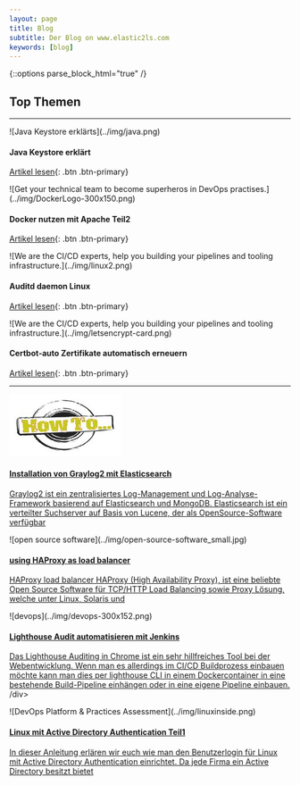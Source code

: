 ```yaml
---
layout: page
title: Blog
subtitle: Der Blog on www.elastic2ls.com
keywords: [blog]
---
```

{::options parse_block_html="true" /}
<div class="content">

<div class="container">

<div class="slider">

## Top Themen

___

<div id="carousel-top" class="carousel" data-interval="5000" data-ride="carousel">

<div class="carousel-inner">

<div class="item active">![Java Keystore erklärts](../img/java.png)

#### Java Keystore erklärt

[Artikel lesen](java-keytool-keystore-befehle){: .btn .btn-primary}
</div>

<div class="item">![Get your technical team to become superheros in DevOps practises.](../img/DockerLogo-300x150.png)

#### Docker nutzen mit Apache Teil2

[Artikel lesen](docker-apache-2){: .btn .btn-primary}
</div>

<div class="item">![We are the CI/CD experts, help you building your pipelines and tooling infrastructure.](../img/linux2.png)

#### Auditd daemon Linux

[Artikel lesen](auditd-daemon){: .btn .btn-primary}
</div>

<div class="item">![We are the CI/CD experts, help you building your pipelines and tooling infrastructure.](../img/letsencrypt-card.png)

#### Certbot-auto Zertifikate automatisch erneuern

[Artikel lesen](certbot-auto-zertifikat-automatisch-erneuern){: .btn .btn-primary}
</div>

</div>

</div>

___

</div>

<div class="content">

<div class="grid-content">

<div class="col-sm-24 col-md-12">

<div class="boxes blog">

![howtos](../img/howto_small.png)

#### [Installation von Graylog2 mit Elasticsearch](installation-von-graylog2)

[Graylog2 ist ein zentralisiertes Log-Management und Log-Analyse-Framework basierend auf Elasticsearch und MongoDB. Elasticsearch ist ein verteilter Suchserver auf Basis von Lucene, der als OpenSource-Software verfügbar](installation-von-graylog2)
</div>

</div>

<div class="col-sm-24 col-md-12">

<div class="boxes blog">
![open source software](../img/open-source-software_small.jpg)

#### [using HAProxy as load balancer](haproxy-load-balancer)

[HAProxy load balancer HAProxy (High Availability Proxy), ist eine beliebte Open Source Software für TCP/HTTP Load Balancing sowie Proxy Lösung, welche unter Linux, Solaris und](haproxy-load-balancer)
</div>

</div>

<div class="col-sm-24 col-md-12">

<div class="boxes blog">
![devops](../img/devops-300x152.png)

#### [Lighthouse Audit automatisieren mit Jenkins](lighthouse-in-docker)

[Das Lighthouse Auditing in Chrome ist ein sehr hillfreiches Tool bei der Webentwicklung. Wenn man es allerdings im CI/CD Buildprozess einbauen möchte kann man dies per lighthouse CLI in einem Dockercontainer in eine bestehende Build-Pipeline einhängen oder in eine eigene Pipeline einbauen.](lighthouse-in-docker)
/div>

</div>

<div class="col-sm-24 col-md-12">

<div class="boxes blog">
![DevOps Platform & Practices Assessment](../img/linuxinside.png)

#### [Linux mit Active Directory Authentication Teil1](linux-active-directory-authentication)

[In dieser Anleitung erlären wir euch wie man den Benutzerlogin für Linux mit Active Directory Authentication einrichtet. Da jede Firma ein Active Directory besitzt bietet](linux-active-directory-authentication)
</div>

</div>

</div>

</div>

</div>

</div>
